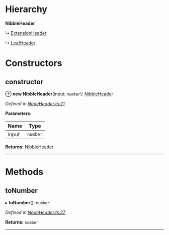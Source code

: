 

# Hierarchy

**NibbleHeader**

↳  [ExtensionHeader](_nodeheader_.extensionheader.md)

↳  [LeafHeader](_nodeheader_.leafheader.md)

# Constructors

<a id="constructor"></a>

##  constructor

⊕ **new NibbleHeader**(input: *`number`*): [NibbleHeader](_nodeheader_.nibbleheader.md)

*Defined in [NodeHeader.ts:21](https://github.com/polkadot-js/common/blob/6df8d6b/packages/trie-codec/src/NodeHeader.ts#L21)*

**Parameters:**

| Name | Type |
| ------ | ------ |
| input | `number` |

**Returns:** [NibbleHeader](_nodeheader_.nibbleheader.md)

___

# Methods

<a id="tonumber"></a>

##  toNumber

▸ **toNumber**(): `number`

*Defined in [NodeHeader.ts:27](https://github.com/polkadot-js/common/blob/6df8d6b/packages/trie-codec/src/NodeHeader.ts#L27)*

**Returns:** `number`

___

